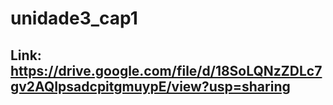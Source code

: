 # unidade3_cap1

## Link: https://drive.google.com/file/d/18SoLQNzZDLc7gv2AQIpsadcpitgmuypE/view?usp=sharing
